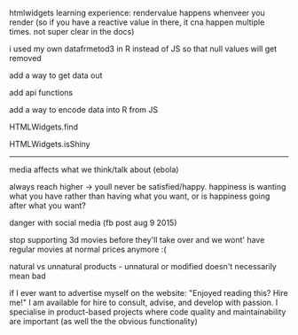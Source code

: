 htmlwidgets learning experience:
rendervalue happens whenveer you render (so if you have a reactive value in there, it cna happen multiple times. not super clear in the docs)

i used my own datafrmetod3 in R instead of JS so that null values will get removed

add a way to get data out

add api functions

add a way to encode data into R from JS


HTMLWidgets.find

HTMLWidgets.isShiny

---

media affects what we think/talk about (ebola)

always reach higher -> youll never be satisfied/happy. happiness is wanting what you have rather than having what you want, or is happiness going after what you want?

danger with social media (fb post aug 9 2015)

stop supporting 3d movies before they'll take over and we wont' have regular movies at normal prices anymore :(

natural vs unnatural products - unnatural or modified doesn't necessarily mean bad


if I ever want to advertise myself on the website: "Enjoyed reading this? Hire me!" I am available for hire to consult, advise, and develop with passion. I specialise in product-based projects where code quality and maintainability are important (as well the the obvious functionality)
